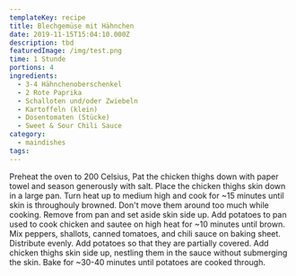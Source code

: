 ```yaml
---
templateKey: recipe
title: Blechgemüse mit Hähnchen
date: 2019-11-15T15:04:10.000Z
description: tbd
featuredImage: /img/test.png
time: 1 Stunde
portions: 4
ingredients:
  - 3-4 Hähnchenoberschenkel
  - 2 Rote Paprika
  - Schalloten und/oder Zwiebeln
  - Kartoffeln (klein)
  - Dosentomaten (Stücke)
  - Sweet & Sour Chili Sauce
category:
  - maindishes
tags:
---
```


Preheat the oven to 200 Celsius, Pat the chicken thighs down with paper towel and season generously with salt. Place the chicken thighs skin down in a large pan. Turn heat up to medium high and cook for ~15 minutes until skin is throughouly browned. Don't move them around too much while cooking. Remove from pan and set aside skin side up. Add potatoes to pan used to cook chicken and sautee on high heat for ~10 minutes until brown. Mix peppers, shallots, canned tomatoes, and chili sauce on baking sheet. Distribute evenly. Add potatoes so that they are partially covered. Add chicken thighs skin side up, nestling them in the sauce without submerging the skin. Bake for ~30-40 minutes until potatoes are cooked through.
